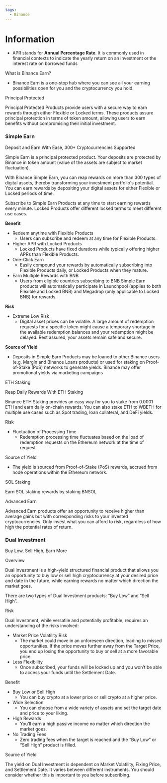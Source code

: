 ```yaml
---
tags:
  - Binance
---
```

# Information

- APR stands for **Annual Percentage Rate**. It is commonly used in financial contexts to indicate the yearly return on an investment or the interest rate on borrowed funds

What is Binance Earn?

- Binance Earn is a one-stop hub where you can see all your earning possibilities open for you and the cryptocurrency you hold.

Principal Protected

Principal Protected Products provide users with a secure way to earn rewards through either Flexible or Locked terms. These products assure principal protection in terms of token amount, allowing users to earn benefits without compromising their initial investment.

### Simple Earn

Deposit and Earn With Ease, 300+ Cryptocurrencies Supported

Simple Earn is a principal protected product. Your deposits are protected by Binance in token amount (value of the assets are subject to market fluctuation).

With Binance Simple Earn, you can reap rewards on more than 300 types of digital assets, thereby transforming your investment portfolio's potential. You can earn rewards by depositing your digital assets for either Flexible or Locked periods of time.

Subscribe to Simple Earn Products at any time to start earning rewards every minute. Locked Products offer different locked terms to meet different use cases.

**Benefit**

- Redeem anytime with Flexible Products
	- Users can subscribe and redeem at any time for Flexible Products.
- Higher APR with Locked Products
	- Locked Products have fixed durations while typically offering higher APRs than Flexible Products.
- One-Click Earn
	- Easily compound your rewards by automatically subscribing into Flexible Products daily, or Locked Products when they mature.
- Earn Multiple Rewards with BNB
	- Users from eligible countries subscribing to BNB Simple Earn products will automatically participate in Launchpool (applies to both Flexible and Locked BNB) and Megadrop (only applicable to Locked BNB) for rewards.

**Risk**

- Extreme Low Risk
	- Digital asset prices can be volatile. A large amount of redemption requests for a specific token might cause a temporary shortage in the available redemption balances and your redemption might be delayed. Rest assured, your assets remain safe and secure.

**Source of Yield**

- Deposits in Simple Earn Products may be loaned to other Binance users (e.g. Margin and Binance Loans products) or used for staking on Proof-of-Stake (PoS) networks to generate yields. Binance may offer promotional yields via marketing campaigns

ETH Staking

Reap Daily Rewards With ETH Staking

Binance ETH Staking provides an easy way for you to stake from 0.0001 ETH and earn daily on-chain rewards. You can also stake ETH to WBETH for multiple use cases such as Spot trading, loan collateral, and DeFi yields.

Risk

- Fluctuation of Processing Time
	- Redemption processing time fluctuates based on the load of redemption requests on the Ethereum network at the time of request.

Source of Yield

- The yield is sourced from Proof-of-Stake (PoS) rewards, accrued from node operations within the Ethereum network.

SOL Staking

Earn SOL staking rewards by staking BNSOL



Advanced Earn

Advanced Earn products offer an opportunity to receive higher than average gains but with corresponding risks to your invested cryptocurrencies. Only invest what you can afford to risk, regardless of how high the potential rates of return.

### Dual Investment

Buy Low, Sell High, Earn More

Overview

Dual Investment is a high-yield structured financial product that allows you an opportunity to buy low or sell high cryptocurrency at your desired price and date in the future, while earning rewards no matter which direction the market goes.

There are two types of Dual Investment products: “Buy Low” and “Sell High”.

Risk

Dual Investment, while versatile and potentially profitable, requires an understanding of the risks involved:

- Market Price Volatility Risk
	- The market could move in an unforeseen direction, leading to missed opportunities. If the price moves further away from the Target Price, you end up losing the opportunity to buy or sell at a more favorable price.
- Less Flexibility
	- Once subscribed, your funds will be locked up and you won’t be able to access your funds until the Settlement Date.

Benefit

- Buy Low or Sell High
	- You can buy crypto at a lower price or sell crypto at a higher price.
- Wide Selection
	- You can choose from a wide variety of assets and set the target date and price to your liking.
- High Rewards
	- You’ll earn a high passive income no matter which direction the market goes.
- No Trading Fees
	- Zero trading fees when the target is reached and the “Buy Low” or “Sell High” product is filled.

Source of Yield

The yield on Dual Investment is dependent on Market Volatility, Fixing Price, and Settlement Date. It varies between different instruments. You should consider whether this is important to you before subscribing.